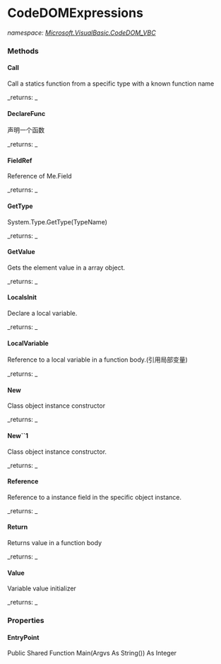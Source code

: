 ﻿
# CodeDOMExpressions
_namespace: [Microsoft.VisualBasic.CodeDOM_VBC](N-Microsoft.VisualBasic.CodeDOM_VBC.md)_



### Methods

#### Call
Call a statics function from a specific type with a known function name

_returns: _
#### DeclareFunc
声明一个函数

_returns: _
#### FieldRef
Reference of Me.Field

_returns: _
#### GetType
System.Type.GetType(TypeName)

_returns: _
#### GetValue
Gets the element value in a array object.

_returns: _
#### LocalsInit
Declare a local variable.

_returns: _
#### LocalVariable
Reference to a local variable in a function body.(引用局部变量)

_returns: _
#### New
Class object instance constructor

_returns: _
#### New``1
Class object instance constructor.

_returns: _
#### Reference
Reference to a instance field in the specific object instance.

_returns: _
#### Return
Returns value in a function body

_returns: _
#### Value
Variable value initializer

_returns: _


### Properties

#### EntryPoint
Public Shared Function Main(Argvs As String()) As Integer

